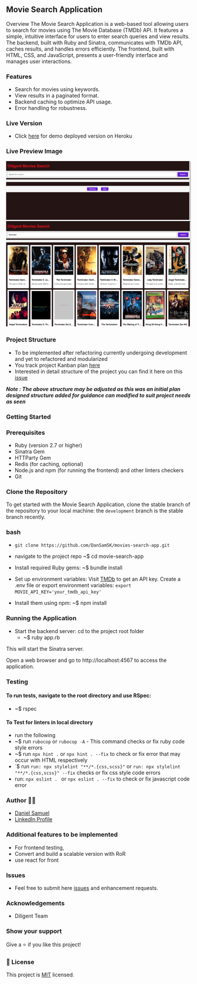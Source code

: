 ## Movie Search Application
Overview
The Movie Search Application is a web-based tool allowing users to search for movies using The Movie Database (TMDb) API. It features a simple, intuitive interface for users to enter search queries and view results. The backend, built with Ruby and Sinatra, communicates with TMDb API, caches results, and handles errors efficiently. The frontend, built with HTML, CSS, and JavaScript, presents a user-friendly interface and manages user interactions.

### Features
- Search for movies using keywords.
- View results in a paginated format.
- Backend caching to optimize API usage.
- Error handling for robustness.

### Live Version
- Click [here](https://diligent-movies-56d035106d45.herokuapp.com/) for demo deployed version on Heroku

### Live Preview Image

![screenshot1](./public/assets/diligentapp.png)
![screenshot2](./public/assets/diligentapp2.png)

### Project Structure
- To be implemented after refactoring currently undergoing development and yet to refactored and modularized
- You track project Kanban plan [here](https://github.com/users/DanSam5K/projects/12/views/1)
- Interested in detail structure of the project you can find it here on this [issue](https://github.com/DanSam5K/movies-search-app/issues/17)

***Note : The above structure may be adjusted as this was an initial plan designed structure added for guidance can modified to suit project needs as seen***

### Getting Started
### Prerequisites
- Ruby (version 2.7 or higher)
- Sinatra Gem
- HTTParty Gem
- Redis (for caching, optional)
- Node.js and npm (for running the frontend) and other linters checkers
- Git 

### Clone the Repository
To get started with the Movie Search Application, clone the stable branch of the repository to your local machine:
the ```development``` branch is the stable branch recently.

### bash
- ```git clone https://github.com/DanSam5K/movies-search-app.git```
- navigate to the  project repo
    ~$ cd movie-search-app
- Install required Ruby gems:
    ~$ bundle install
- Set up environment variables:
Visit [TMDb](https://www.themoviedb.org/) to get an API key.
  Create a .env file or export environment variables:
  ```export MOVIE_API_KEY='your_tmdb_api_key'```

- Install them using npm:
  ~$ npm install
### Running the Application
- Start the backend server:
cd to the project root folder
  - ~$ ruby app.rb

This will start the Sinatra server.

Open a web browser and go to http://localhost:4567 to access the application.

### Testing
#### To run tests, navigate to the root directory and use RSpec:
- ~$ rspec
#### To Test for linters in local directory
- run the following
- ~$ run ``rubocop`` or ``rubocop -A`` - This command checks or fix ruby code style errors
- ~$ run ``npx hint .`` or ``npx hint . --fix`` to check or fix error that may occur with HTML respectively
- `$ run ``run: npx stylelint "**/*.{css,scss}"`` or ``run: npx stylelint "**/*.{css,scss}" --fix``  checks or fix css style code errors
- run: ``npx eslint . `` or ``npx eslint . --fix`` to check or fix javascript code error

### Author 🧑‍💻
- [Daniel Samuel](https://dansam5k.github.io/My-Portfolio/)
- [LinkedIn Profile](https://www.linkedin.com/in/dansamuel/)

### Additional features to be implemented
- For frontend testing,
- Convert and build a scalable version with RoR
- use react for front

### Issues

- Feel free to submit here [issues](https://github.com/DanSam5K/movies-search-app/issues) and enhancement requests.

### Acknowledgements
- Diligent Team

### Show your support
Give a ⭐️ if you like this project!

### 📝 License
This project is [MIT](./LICENSE) licensed.


